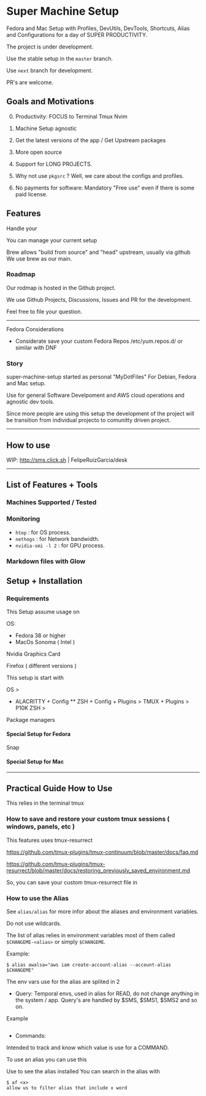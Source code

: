 # Super Machine Setup

Fedora and Mac Setup with
Profiles, DevUtils, DevTools, Shortcuts, Alias and Configurations
for a day of SUPER PRODUCTIVITY.

The project is under development.

Use the stable setup in the `master` branch.

Use `next` branch for development.

PR's are welcome.

## Goals and Motivations

0. Productivity: FOCUS to Terminal Tmux Nvim

1. Machine Setup agnostic

2. Get the latest versions of the app /
Get Upstream packages

3. More open source

4. Support for LONG PROJECTS.

998. Why not use `pkgsrc` ? Well, we care about the configs and profiles.

999. No payments for software: Mandatory "Free use"
even if there is some paid license.

## Features

Handle your

You can manage your current setup

Brew allows "build from source"
and "head" upstream, usually via github
We use brew as our main.

### Roadmap

Our rodmap is hosted in the Github project.

We use Github Projects, Discussions,
Issues and PR for the development.

Feel free to file your question.

---

Fedora Considerations

* Considerate save your custom Fedora Repos /etc/yum.repos.d/ or similar with DNF

### Story

super-machine-setup started as personal "MyDotFiles"
For Debian, Fedora and Mac setup.

Use for general Software Develpoment and
AWS cloud operations and agnostic dev tools.

Since more people are using this setup
the development of the project will be
transition from individual projecto to
comunitty driven project.

----

## How to use

WIP:
http://sms.click.sh | FelipeRuizGarcia/desk

---

## List of Features + Tools


### Machines Supported / Tested


### Monitoring
* `htop` : for OS process.
* `nethogs` : for Network bandwidth.
* `nvidia-smi -l 2` : for GPU process.

### Markdown files with Glow


## Setup + Installation

### Requirements

This Setup assume usage on

OS:
* Fedora 38 or higher
* MacOs Sonoma ( Intel )

Nvidia Graphics Card

Firefox ( different versions )


This setup is start with 

OS >
* ALACRITTY + Config
** ZSH + Config + Plugins
        > TMUX + Plugins > P10K
ZSH > 

Package managers

#### Special Setup for Fedora

Snap

#### Special Setup for Mac

----

## Practical Guide How to Use

This relies in the terminal
tmux


### How to save and restore your custom tmux sessions ( windows, panels, etc )

This features uses tmux-resurrect

https://github.com/tmux-plugins/tmux-continuum/blob/master/docs/faq.md

https://github.com/tmux-plugins/tmux-resurrect/blob/master/docs/restoring_previously_saved_environment.md


So, you can save your custom tmux-resurrect file in


### How to use the Alias

See `alias/alias` for more infor about the aliases and environment variables.

Do not use wildcards.

The list of alias relies in environment variables
most of them called `$CHANGEME-<alias>` or simply `$CHANGEME`.

Example:
```
$ alias awalsa="aws iam create-account-alias --account-alias $CHANGEME"

```

The env vars use for the alias are splited in 2

* Query: Temporal envs, used in alias for READ, do not change anything in the system / app.
    Query's are handled by $SMS, $SMS1, $SMS2 and so on.

Example
```

```

* Commands:

Intended to track and know which value is use for a COMMAND.

To use an alias you can use this

Use to see the alias installed
You can search in the alias with

    $ af <x>
    allow us to filter alias that include x word
